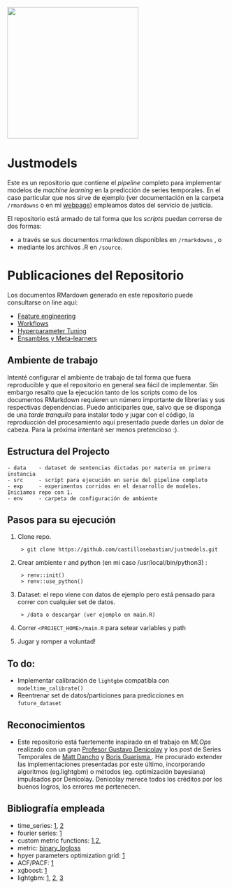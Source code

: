 <p align="left">
  <img src="https://github.com/castillosebastian/jusmodels/data-science.png" width="300">
</p>

# Justmodels 

Este es un repositorio que contiene el *pipeline* completo para implementar modelos de *machine learning* en la predicción de series temporales. En el caso particular que nos sirve de ejemplo (ver documentación en la carpeta `/rmardowns` o en mi [webpage](https://castillosebastian.github.io/)) empleamos datos del servicio de justicia. 

El repositorio está armado de tal forma que los *scripts* puedan correrse de dos formas:   

- a través se sus documentos rmarkdown disponibles en `/rmarkdowns` , o
- mediante los archivos .R en `/source`.   

# Publicaciones del Repositorio

Los documentos RMardown generado en este repositorio puede consultarse on line aquí:

- [Feature engineering](https://rpubs.com/ClaudioSebastianCastillo/964233) 
- [Workflows](https://rpubs.com/ClaudioSebastianCastillo/963182)
- [Hyperparameter Tuning](https://rpubs.com/ClaudioSebastianCastillo/963694)
- [Ensambles y Meta-learners](https://rpubs.com/ClaudioSebastianCastillo/964231)


## Ambiente de trabajo

Intenté configurar el ambiente de trabajo de tal forma que fuera reproducible y que el repositorio en general sea fácil de implementar. Sin embargo resalto que la ejecución tanto de los scripts como de los documentos RMarkdown requieren un número importante de librerías y sus respectivas dependencias. Puedo anticiparles que, salvo que se disponga de una *tarde tranquila* para instalar todo y jugar con el código, la reproducción del procesamiento aquí presentado puede darles un dolor de cabeza. Para la próxima intentaré ser menos pretencioso :).


## Estructura del Projecto

```
- data    - dataset de sentencias dictadas por materia en primera instancia 				
- src     - script para ejecución en serie del pipeline completo 
- exp     - experimentos corridos en el desarrollo de modelos. Iniciamos repo con 1.
- env     - carpeta de configuración de ambiente
```

## Pasos para su ejecución

1. Clone repo.

        > git clone https://github.com/castillosebastian/justmodels.git
    
2. Crear ambiente r and python (en mi caso /usr/local/bin/python3) :
        
        > renv::init()
        > renv::use_python()

3. Dataset: el repo viene con datos de ejemplo pero está pensado para correr con cualquier set de datos. 

        > /data o descargar (ver ejemplo en main.R)

4. Correr `<PROJECT_HOME>/main.R` para setear variables y path

5. Jugar y romper a voluntad!

## To do:

- Implementar calibración de `lightgbm` compatibla con `modeltime_calibrate()`
- Reentrenar set de datos/particiones para predicciones en `future_dataset`

## Reconocimientos

- Este repositorio está fuertemente inspirado en el trabajo en *MLOps* realizado con un gran [Profesor Gustavo Denicolay](https://github.com/castillosebastian/labo) y los post de Series Temporales de [Matt Dancho](https://business-science.github.io/modeltime.ensemble/index.html) y [Boris Guarisma ](https://blog.bguarisma.com/). He procurado extender las implementaciones presentadas por este último, incorporando algoritmos (eg.lightgbm) o métodos (eg. optimización bayesiana) impulsados por Denicolay. Denicolay merece todos los créditos por los buenos logros, los errores me pertenecen.    

## Bibliografía empleada

- time_series: [1](https://otexts.com/fpp3/), [2](https://wires.onlinelibrary.wiley.com/doi/epdf/10.1002/widm.1475)
- fourier series: [1](https://conceptosclaros.com/transformada-de-fourier/)
- custom metric functions: [1](https://towardsdatascience.com/custom-loss-functions-for-gradient-boosting-f79c1b40466d),[2](https://github.com/manifoldai/mf-eng-public/blob/master/notebooks/custom_loss_lightgbm.ipynb),
- metric: [binary_logloss](https://towardsdatascience.com/intuition-behind-log-loss-score-4e0c9979680a#:~:text=Log%2Dloss%20is%20indicative%20of,is%20the%20log%2Dloss%20value.)
- hpyer parameters optimization grid: [1](https://github.com/Microsoft/LightGBM/issues/695)  
- ACF/PACF: [1](https://towardsdatascience.com/identifying-ar-and-ma-terms-using-acf-and-pacf-plots-in-time-series-forecasting-ccb9fd073db8)
- xgboost: [1](https://towardsdatascience.com/machine-learning-part-18-boosting-algorithms-gradient-boosting-in-python-ef5ae6965be4)
- lightgbm: [1](https://proceedings.neurips.cc/paper/2017/file/6449f44a102fde848669bdd9eb6b76fa-Paper.pdf), [2](https://lightgbm.readthedocs.io/en/v3.3.2/),  [3](https://towardsdatascience.com/lightgbm-vs-xgboost-which-algorithm-win-the-race-1ff7dd4917d)
